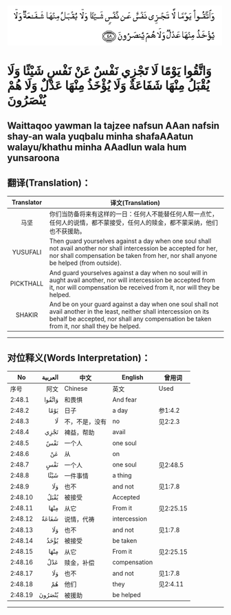 ![002:048](images/002_048.gif)

#  وَاتَّقُوا يَوْمًا لَا تَجْزِي نَفْسٌ عَنْ نَفْسٍ شَيْئًا وَلَا يُقْبَلُ مِنْهَا شَفَاعَةٌ وَلَا يُؤْخَذُ مِنْهَا عَدْلٌ وَلَا هُمْ يُنْصَرُونَ 

## Waittaqoo yawman la tajzee nafsun AAan nafsin shay-an wala yuqbalu minha shafaAAatun walayu/khathu minha AAadlun wala hum yunsaroona

## 翻译(Translation)：

| Translator | 译文(Translation)                                            |
| :--------: | ------------------------------------------------------------ |
|    马坚    | 你们当防备将来有这样的一日：任何人不能替任何人帮一点忙，任何人的说情，都不蒙接受，任何人的赎金，都不蒙采纳，他们也不获援助。 |
|  YUSUFALI  | Then guard yourselves against a day when one soul shall not avail another nor shall intercession be accepted for her, nor shall compensation be taken from her, nor shall anyone be helped (from outside). |
| PICKTHALL  | And guard yourselves against a day when no soul will in aught avail another, nor will intercession be accepted from it, nor will compensation be received from it, nor will they be helped. |
|   SHAKIR   | And be on your guard against a day when one soul shall not avail another in the least, neither shall intercession on its behalf be accepted, nor shall any compensation be taken from it, nor shall they be helped. |

---

## 对位释义(Words Interpretation)：

| No      | العربية | 中文           | English      | 曾用词    |
| ------- | ------: | -------------- | ------------ | --------- |
| 序号    |    阿文 | Chinese        | 英文         | Used      |
| 2:48.1  |  وَاتَّقُوا | 和畏惧         | And fear     |           |
| 2:48.2  |    يَوْمًا | 日子           | a day        | 参1:4.2   |
| 2:48.3  |      لَا | 不，不是，没有 | no           | 见2:2.3   |
| 2:48.4  |    تَجْزِي | 裨益，帮助     | avail        |           |
| 2:48.5  |     نَفْسٌ | 一个人         | one soul     |           |
| 2:48.6  |      عَنْ | 从             | on           |           |
| 2:48.7  |     نَفْسٍ | 一个人         | one soul     | 见2:48.5  |
| 2:48.8  |    شَيْئًا | 一件事情       | a thing      |           |
| 2:48.9  |     وَلَا | 也不           | and not      | 见1:7.8   |
| 2:48.10 |    يُقْبَلُ | 被接受         | Accepted     |           |
| 2:48.11 |    مِنْهَا | 从它           | From it      | 见2:25.15 |
| 2:48.12 |   شَفَاعَةٌ | 说情，代祷     | intercession |           |
| 2:48.13 |     وَلَا | 也不           | and not      | 见1:7.8   |
| 2:48.14 |    يُؤْخَذُ | 被接受         | be taken     |           |
| 2:48.15 |    مِنْهَا | 从它           | From it      | 见2:25.15 |
| 2:48.16 |     عَدْلٌ | 赎金，补偿     | compensation |           |
| 2:48.17 |     وَلَا | 也不           | and not      | 见1:7.8   |
| 2:48.18 |      هُمْ | 他们           | they         | 见2:4.11  |
| 2:48.19 |  يُنْصَرُونَ | 被援助         | be helped    |           |

---
